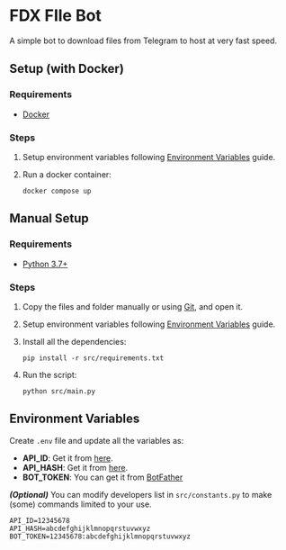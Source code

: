 # FDX FIle Bot
A simple bot to download files from Telegram to host at very fast speed.

## Setup (with Docker)

### Requirements
- [Docker](https://www.docker.com/)


### Steps
1. Setup environment variables following [Environment Variables](#environment-variables) guide.

3. Run a docker container:
    ```
    docker compose up
    ```


## Manual Setup

### Requirements
- [Python 3.7+](https://python.org/downloads)

### Steps

1. Copy the files and folder manually or using [Git](https://git-scm.com/), and open it.

2. Setup environment variables following [Environment Variables](#environment-variables) guide.

3. Install all the dependencies:
    ```
    pip install -r src/requirements.txt
    ```

5. Run the script:
    ```
    python src/main.py
    ```

## Environment Variables
Create `.env` file and update all the variables as:
- **API_ID**: Get it from [here](https://my.telegram.org).
- **API_HASH**: Get it from [here](https://my.telegram.org).
- **BOT_TOKEN**: You can get it from [BotFather](https://t.me/BotFather)


_**(Optional)**_ You can modify developers list in `src/constants.py` to make (some) commands limited to your use.

```
API_ID=12345678
API_HASH=abcdefghijklmnopqrstuvwxyz
BOT_TOKEN=12345678:abcdefghijklmnopqrstuvwxyz
```